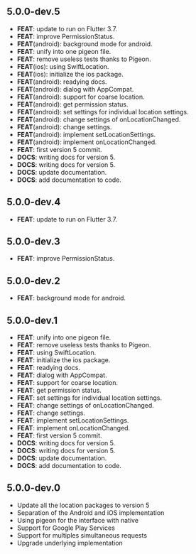 ## 5.0.0-dev.5

 - **FEAT**: update to run on Flutter 3.7.
 - **FEAT**: improve PermissionStatus.
 - **FEAT**(android): background mode for android.
 - **FEAT**: unify into one pigeon file.
 - **FEAT**: remove useless tests thanks to Pigeon.
 - **FEAT**(ios): using SwiftLocation.
 - **FEAT**(ios): initialize the ios package.
 - **FEAT**(android): readying docs.
 - **FEAT**(android): dialog with AppCompat.
 - **FEAT**(android): support for coarse location.
 - **FEAT**(android): get permission status.
 - **FEAT**(android): set settings for individual location settings.
 - **FEAT**(android): change settings of onLocationChanged.
 - **FEAT**(android): change settings.
 - **FEAT**(android): implement setLocationSettings.
 - **FEAT**(android): implement onLocationChanged.
 - **FEAT**: first version 5 commit.
 - **DOCS**: writing docs for version 5.
 - **DOCS**: writing docs for version 5.
 - **DOCS**: update documentation.
 - **DOCS**: add documentation to code.

## 5.0.0-dev.4

 - **FEAT**: update to run on Flutter 3.7.

## 5.0.0-dev.3

 - **FEAT**: improve PermissionStatus.

## 5.0.0-dev.2

 - **FEAT**: background mode for android.

## 5.0.0-dev.1

 - **FEAT**: unify into one pigeon file.
 - **FEAT**: remove useless tests thanks to Pigeon.
 - **FEAT**: using SwiftLocation.
 - **FEAT**: initialize the ios package.
 - **FEAT**: readying docs.
 - **FEAT**: dialog with AppCompat.
 - **FEAT**: support for coarse location.
 - **FEAT**: get permission status.
 - **FEAT**: set settings for individual location settings.
 - **FEAT**: change settings of onLocationChanged.
 - **FEAT**: change settings.
 - **FEAT**: implement setLocationSettings.
 - **FEAT**: implement onLocationChanged.
 - **FEAT**: first version 5 commit.
 - **DOCS**: writing docs for version 5.
 - **DOCS**: writing docs for version 5.
 - **DOCS**: update documentation.
 - **DOCS**: add documentation to code.

## 5.0.0-dev.0

- Update all the location packages to version 5
- Separation of the Android and iOS implementation
- Using pigeon for the interface with native
- Support for Google Play Services
- Support for multiples simultaneous requests
- Upgrade underlying implementation
